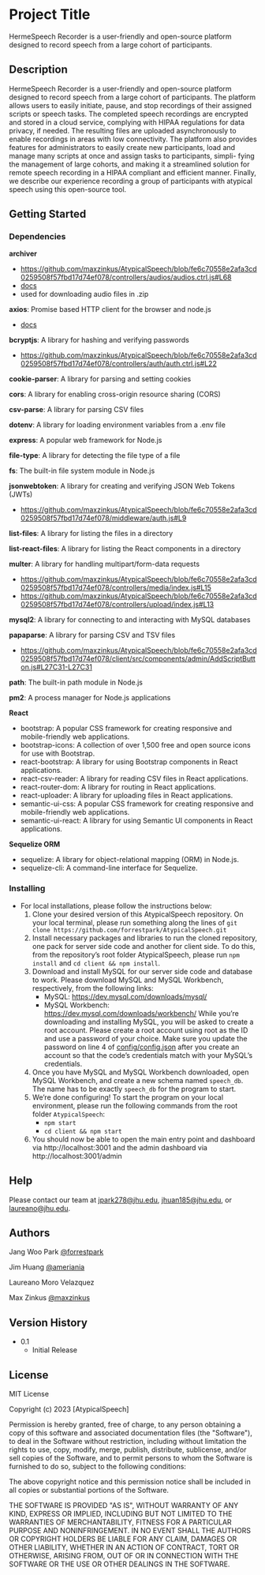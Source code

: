 # Project Title

HermeSpeech Recorder is a user-friendly and
open-source platform designed to record speech from a
large cohort of participants.

## Description

HermeSpeech Recorder is a user-friendly and
open-source platform designed to record speech from a
large cohort of participants. The platform allows users
to easily initiate, pause, and stop recordings of their
assigned scripts or speech tasks. The completed speech
recordings are encrypted and stored in a cloud service,
complying with HIPAA regulations for data privacy, if
needed. The resulting files are uploaded asynchronously
to enable recordings in areas with low connectivity. The
platform also provides features for administrators to
easily create new participants, load and manage many scripts at once and assign tasks to participants, simpli-
fying the management of large cohorts, and making it a streamlined solution for remote speech recording in
a HIPAA compliant and efficient manner. Finally, we
describe our experience recording a group of participants
with atypical speech using this open-source tool.

## Getting Started

### Dependencies

**archiver**
* https://github.com/maxzinkus/AtypicalSpeech/blob/fe6c70558e2afa3cd0259508f57fbd17d74ef078/controllers/audios/audios.ctrl.js#L68
* [docs](https://github.com/archiverjs/node-archiver)
* used for downloading audio files in .zip

**axios**: Promise based HTTP client for the browser and node.js
* [docs](https://www.npmjs.com/package/axios)

**bcryptjs**: A library for hashing and verifying passwords
* https://github.com/maxzinkus/AtypicalSpeech/blob/fe6c70558e2afa3cd0259508f57fbd17d74ef078/controllers/auth/auth.ctrl.js#L22

**cookie-parser**: A library for parsing and setting cookies

**cors**: A library for enabling cross-origin resource sharing (CORS)

**csv-parse**: A library for parsing CSV files

**dotenv**: A library for loading environment variables from a .env file

**express**: A popular web framework for Node.js

**file-type**: A library for detecting the file type of a file

**fs**: The built-in file system module in Node.js

**jsonwebtoken**: A library for creating and verifying JSON Web Tokens (JWTs)
* https://github.com/maxzinkus/AtypicalSpeech/blob/fe6c70558e2afa3cd0259508f57fbd17d74ef078/middleware/auth.js#L9

**list-files**: A library for listing the files in a directory

**list-react-files**: A library for listing the React components in a directory

**multer**: A library for handling multipart/form-data requests
* https://github.com/maxzinkus/AtypicalSpeech/blob/fe6c70558e2afa3cd0259508f57fbd17d74ef078/controllers/media/index.js#L15
* https://github.com/maxzinkus/AtypicalSpeech/blob/fe6c70558e2afa3cd0259508f57fbd17d74ef078/controllers/upload/index.js#L13

**mysql2**: A library for connecting to and interacting with MySQL databases

**papaparse**: A library for parsing CSV and TSV files
* https://github.com/maxzinkus/AtypicalSpeech/blob/fe6c70558e2afa3cd0259508f57fbd17d74ef078/client/src/components/admin/AddScriptButton.js#L27C31-L27C31

**path**: The built-in path module in Node.js

**pm2**: A process manager for Node.js applications

**React**
* bootstrap: A popular CSS framework for creating responsive and mobile-friendly web applications.
* bootstrap-icons: A collection of over 1,500 free and open source icons for use with Bootstrap.
* react-bootstrap: A library for using Bootstrap components in React applications.
* react-csv-reader: A library for reading CSV files in React applications.
* react-router-dom: A library for routing in React applications.
* react-uploader: A library for uploading files in React applications.
* semantic-ui-css: A popular CSS framework for creating responsive and mobile-friendly web applications.
* semantic-ui-react: A library for using Semantic UI components in React applications.
  
**Sequelize ORM**
* sequelize: A library for object-relational mapping (ORM) in Node.js.
* sequelize-cli: A command-line interface for Sequelize.

### Installing

* For local installations, please follow the instructions below:
  1. Clone your desired version of this AtypicalSpeech repository. On your local terminal, please run something along the lines of ```git clone https://github.com/forrestpark/AtypicalSpeech.git```
  2. Install necessary packages and libraries to run the cloned repository, one pack for server side code and another for client side. To do this, from the repository’s root folder AtypicalSpeech, please run `npm install` and `cd client && npm install`.
  3. Download and install MySQL for our server side code and database to work. Please download MySQL and MySQL Workbench, respectively, from the following links:
     * MySQL: https://dev.mysql.com/downloads/mysql/
     * MySQL Workbench: https://dev.mysql.com/downloads/workbench/
     While you’re downloading and installing MySQL, you will be asked to create a root account. Please create a root account using root as the ID and use a password of your choice. Make sure you update the password on line 4 of [config/config.json](https://github.com/maxzinkus/AtypicalSpeech/blob/master/config/config.json) after you create an account so that the code’s credentials match with your MySQL’s credentials.
  4. Once you have MySQL and MySQL Workbench downloaded, open MySQL Workbench, and create a new schema named `speech_db`. The name has to be exactly `speech_db` for the program to start.
  5. We’re done configuring! To start the program on your local environment, please run the following commands from the root folder `AtypicalSpeech`:
     * `npm start`
     * `cd client && npm start`
  6. You should now be able to open the main entry point and dashboard via http://localhost:3001 and the admin dashboard via http://localhost:3001/admin

## Help

Please contact our team at jpark278@jhu.edu, jhuan185@jhu.edu, or laureano@jhu.edu.

## Authors

Jang Woo Park 
[@forrestpark](https://github.com/forrestpark)

Jim Huang
[@ameriania](https://github.com/ameriania)

Laureano Moro Velazquez

Max Zinkus
[@maxzinkus](https://github.com/maxzinkus)

## Version History

* 0.1
    * Initial Release

## License

MIT License

Copyright (c) 2023 [AtypicalSpeech]

Permission is hereby granted, free of charge, to any person obtaining a copy
of this software and associated documentation files (the "Software"), to deal
in the Software without restriction, including without limitation the rights
to use, copy, modify, merge, publish, distribute, sublicense, and/or sell
copies of the Software, and to permit persons to whom the Software is
furnished to do so, subject to the following conditions:

The above copyright notice and this permission notice shall be included in all
copies or substantial portions of the Software.

THE SOFTWARE IS PROVIDED "AS IS", WITHOUT WARRANTY OF ANY KIND, EXPRESS OR
IMPLIED, INCLUDING BUT NOT LIMITED TO THE WARRANTIES OF MERCHANTABILITY,
FITNESS FOR A PARTICULAR PURPOSE AND NONINFRINGEMENT. IN NO EVENT SHALL THE
AUTHORS OR COPYRIGHT HOLDERS BE LIABLE FOR ANY CLAIM, DAMAGES OR OTHER
LIABILITY, WHETHER IN AN ACTION OF CONTRACT, TORT OR OTHERWISE, ARISING FROM,
OUT OF OR IN CONNECTION WITH THE SOFTWARE OR THE USE OR OTHER DEALINGS IN THE
SOFTWARE.
